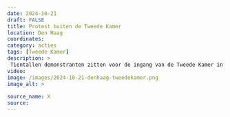 ```yaml
---
date: 2024-10-21
draft: FALSE
title: Protest buiten de Tweede Kamer
location: Den Haag
coordinates: 
category: acties
tags: [Tweede Kamer]
description: > 
 Tientallen demonstranten zitten voor de ingang van de Tweede Kamer in Den Haag. Sommigen van hen zitten in lock-ons. Ze protesteren tegen een wapencontract dat het kabinet wil afsluiten met Israëlische wapenfabrikant Rafael. 
video: 
image: /images/2024-10-21-denhaag-tweedekamer.png
image_alt: > 
 
source_name: X
source: 
---
```

